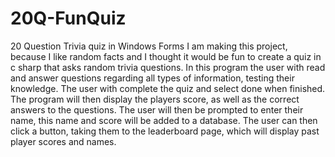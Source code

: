 # 20Q-FunQuiz
20 Question Trivia quiz in Windows Forms
I am making this project, because I like random facts and I thought it would be fun to create a quiz in c sharp that asks random trivia questions. In this program the user with read and answer questions regarding all types of information, testing their knowledge. The user with complete the quiz and select done when finished. The program will then display the players score, as well as the correct answers to the questions. The user will then be prompted to enter their name, this name and score will be added to a database. The user can then click a button, taking them to the leaderboard page, which will display past player scores and names.
